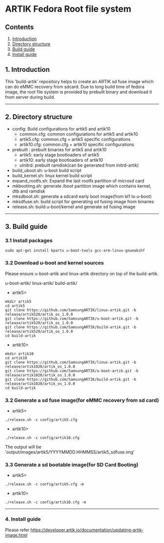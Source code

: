 # ARTIK Fedora Root file system
## Contents
1. [Introduction](#1-introduction)
2. [Directory structure](#2-directory-structure)
3. [Build guide](#3-build-guide)
4. [Install guide](#4-install-guide)

## 1. Introduction
This 'build-artik' repository helps to create an ARTIK sd fuse image which can
do eMMC recovery from sdcard. Due to long build time of fedora image, the root
file system is provided by prebuilt binary and download it from server during
build.

---
## 2. Directory structure
+ config: Build configurations for artik5 and artik10
	+ common.cfg: common configurations for artik5 and artik10
	+ artik5.cfg: common.cfg + artik5 specific configurations
	+ artik10.cfg: common.cfg + artik10 specific configurations
+ prebuilt : prebuilt binaries for artik5 and artik10
	+ artik5: early stage bootloaders of artik5
	+ artik10: early stage bootloaders of artik10
	+ uInitrd: prebuilt ramdisk(can be generated from initrd-artik)
+ build_uboot.sh: u-boot build script
+ build_kernel.sh: linux kernel build script
+ expand_rootfs.sh: Expand the last rootfs partition of microsd card
+ mkbootimg.sh: generate /boot partition image which contains kernel, dtb and ramdisk
+ mksdboot.sh: generate a sdcard early boot image(from bl1 to u-boot)
+ mksdfuse.sh: build script for generating sd fusing image from binaries
+ release.sh: build u-boot/kernel and generate sd fusing image

---
## 3. Build guide
### 3.1 Install packages
```
sudo apt-get install kpartx u-boot-tools gcc-arm-linux-gnueabihf
```

### 3.2 Download u-boot and kernel sources
Please ensure u-boot-artik and linux-artik directory on top of the build-artik.

u-boot-artik/
linux-artik/
build-artik/

+ artik5>
```
mkdir artik5
cd artik5
git clone https://github.com/SamsungARTIK/linux-artik.git -b release/artik520/artik_os_1.0.0
git clone https://github.com/SamsungARTIK/u-boot-artik.git -b release/artik520/artik_os_1.0.0
git clone https://github.com/SamsungARTIK/build-artik.git -b release/artik520/artik_os_1.0.0
cd build-artik
```
+ artik10>
```
mkdir artik10
cd artik10
git clone https://github.com/SamsungARTIK/linux-artik.git -b release/artik1020/artik_os_1.0.0
git clone https://github.com/SamsungARTIK/u-boot-artik.git -b release/artik1020/artik_os_1.0.0
git clone https://github.com/SamsungARTIK/build-artik.git -b release/artik1020/artik_os_1.0.0
cd build-artik
```

### 3.2 Generate a sd fuse image(for eMMC recovery from sd card)
+ artik5>
```
./release.sh -c config/artik5.cfg
```
+ artik10>
```
./release.sh -c config/artik10.cfg
```

The output will be 'output/images/artik5/YYYYMMDD.HHMMSS/artik5_sdfuse.img'

### 3.3 Generate a sd bootable image(for SD Card Booting)
+ artik5>
```
./release.sh -c config/artik5.cfg -m
```
+ artik10>
```
./release.sh -c config/artik10.cfg -m
```

---
### 4. Install guide
Please refer https://developer.artik.io/documentation/updating-artik-image.html
